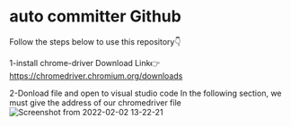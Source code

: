 # auto committer Github

Follow the steps below to use this repository:point_down:

1-install chrome-driver
Download Link:point_right: https://chromedriver.chromium.org/downloads

2-Donload file and open to visual studio code
In the following section, we must give the address of our chromedriver file 
![Screenshot from 2022-02-02 13-22-21](https://user-images.githubusercontent.com/93611871/152131270-560e8dc5-82bd-48e0-8008-38899cdace38.png)

